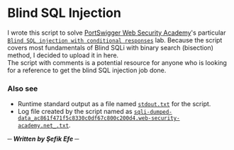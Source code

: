 # Blind SQL Injection
I wrote this script to solve [PortSwigger Web Security Academy](https://portswigger.net/web-security/)'s particular [`Blind SQL injection with conditional responses`](https://portswigger.net/web-security/sql-injection/blind/lab-conditional-responses) lab. Because the script covers most fundamentals of Blind SQLi with binary search (bisection) method, I decided to upload it in here.
<br>
The script with comments is a potential resource for anyone who is looking for a reference to get the blind SQL injection job done.
<br>
### Also see
- Runtime standard output as a file named [`stdout.txt`](stdout.txt) for the script.
- Log file created by the script named as [`sqli-dumped-data_ac861f471f5c8330c0df67c800c200d4.web-security-academy.net_.txt`](sqli-dumped-data_ac861f471f5c8330c0df67c800c200d4.web-security-academy.net_.txt).

___─ Written by Şefik Efe ─___
